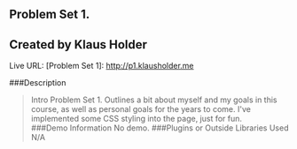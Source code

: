 Problem Set 1.  
---
Created by Klaus Holder
---

Live URL: [Problem Set 1]: http://p1.klausholder.me

###Description
>Intro Problem Set 1.  Outlines a bit about myself and my goals in this course, as well as personal goals for the years to come.  I've implemented some CSS styling into the page, just for fun.  
###Demo Information
	No demo.
###Plugins or Outside Libraries Used
	N/A
